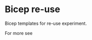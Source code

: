 # Bicep re-use

Bicep templates for re-use experiment.

For more see [](https://github.com/endjin/Endjin.RecommendedPractices.Bicep)
